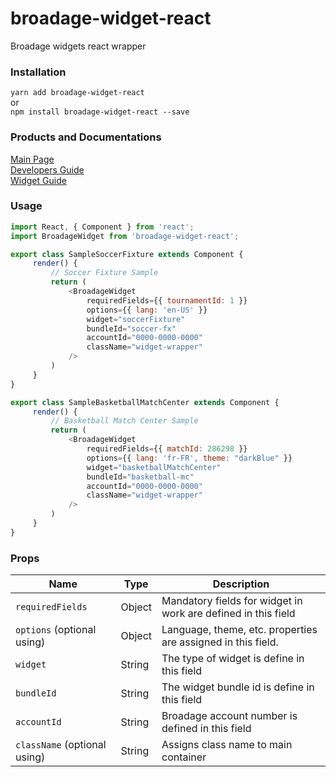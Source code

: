 # broadage-widget-react
Broadage widgets react wrapper

### Installation

`yarn add broadage-widget-react`
<br/>or<br/>
`npm install broadage-widget-react --save`

### Products and Documentations

[Main Page](https://www.broadage.com)
<br/>
[Developers Guide](https://developers.broadage.com)
<br/>
[Widget Guide](https://developers.broadage.com/widget)

### Usage

```javascript
import React, { Component } from 'react';
import BroadageWidget from 'broadage-widget-react';

export class SampleSoccerFixture extends Component {
     render() {
         // Soccer Fixture Sample
         return (
             <BroadageWidget
                 requiredFields={{ tournamentId: 1 }}
                 options={{ lang: 'en-US' }}
                 widget="soccerFixture"
                 bundleId="soccer-fx"
                 accountId="0000-0000-0000"
                 className="widget-wrapper"
             />
         )
     }
}

export class SampleBasketballMatchCenter extends Component {
     render() {
         // Basketball Match Center Sample
         return (
             <BroadageWidget
                 requiredFields={{ matchId: 286298 }}
                 options={{ lang: 'fr-FR', theme: "darkBlue" }}
                 widget="basketballMatchCenter"
                 bundleId="basketball-mc"
                 accountId="0000-0000-0000"
                 className="widget-wrapper"
             />
         )
     }
}
```


### Props

| Name                               | Type        | Description                                                         |
|------------------------------------|-------------|---------------------------------------------------------------------|
|`requiredFields`                    | Object      | Mandatory fields for widget in work are defined in this field       |
|`options`   (optional using)        | Object      | Language, theme, etc. properties are assigned in this field.        |
|`widget`                            | String      | The type of widget is define in this field                          |
|`bundleId`                          | String      | The widget bundle id is define in this field                        |
|`accountId`                         | String      | Broadage account number is defined in this field                    |
|`className` (optional using)        | String      | Assigns class name to main container                                |
